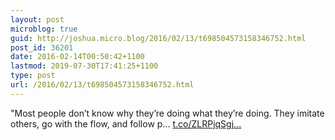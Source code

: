 ```yaml
---
layout: post
microblog: true
guid: http://joshua.micro.blog/2016/02/13/t698504573158346752.html
post_id: 36201
date: 2016-02-14T00:50:42+1100
lastmod: 2019-07-30T17:41:25+1100
type: post
url: /2016/02/13/t698504573158346752.html
---
```

"Most people don’t know why they’re doing what they’re doing. They imitate others, go with the flow, and follow p... [t.co/ZLRPjqSgj...](https://t.co/ZLRPjqSgjN)
